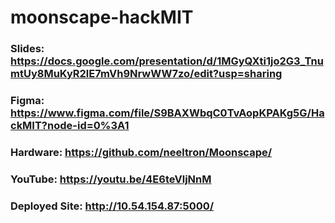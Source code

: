 # moonscape-hackMIT
### Slides: https://docs.google.com/presentation/d/1MGyQXti1jo2G3_TnumtUy8MuKyR2lE7mVh9NrwWW7zo/edit?usp=sharing
### Figma: https://www.figma.com/file/S9BAXWbqC0TvAopKPAKg5G/HackMIT?node-id=0%3A1
### Hardware: https://github.com/neeltron/Moonscape/
### YouTube: https://youtu.be/4E6teVljNnM
### Deployed Site: http://10.54.154.87:5000/
